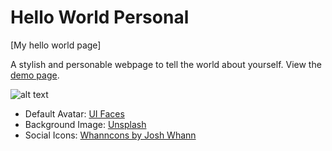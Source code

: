 Hello World Personal
====================

[My hello world page]

A stylish and personable webpage to tell the world about yourself. View the [demo page](http://kevingallagher.github.io/hello-world-page/). 


![alt text](http://tejpotter.com/projects/hello-world-page/background.jpg "Hello World Personal Page by Tim Potter")

+ Default Avatar: [UI Faces](http://uifaces.com/)
+ Background Image: [Unsplash](http://unsplash.com/)
+ Social Icons: [Whanncons by Josh Whann](http://whanncons.com/)
